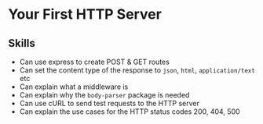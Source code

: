 # Your First HTTP Server

## Skills

- Can use express to create POST & GET routes
- Can set the content type of the response to `json`, `html`, `application/text` etc
- Can explain what a middleware is
- Can explain why the `body-parser` package is needed
- Can use cURL to send test requests to the HTTP server
- Can explain the use cases for the HTTP status codes 200, 404, 500

